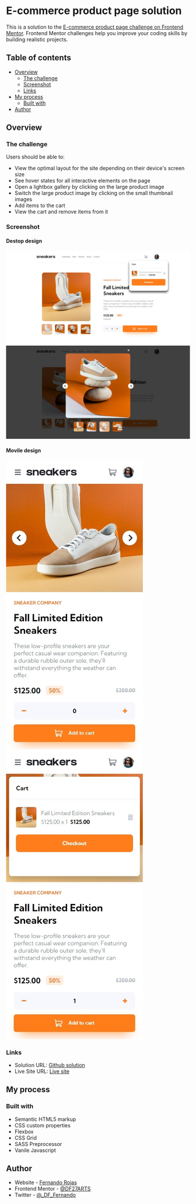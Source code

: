 # E-commerce product page solution

This is a solution to the [E-commerce product page challenge on Frontend Mentor](https://www.frontendmentor.io/challenges/ecommerce-product-page-UPsZ9MJp6). Frontend Mentor challenges help you improve your coding skills by building realistic projects.

## Table of contents

- [Overview](#overview)
  - [The challenge](#the-challenge)
  - [Screenshot](#screenshot)
  - [Links](#links)
- [My process](#my-process)
  - [Built with](#built-with)
- [Author](#author)

## Overview

### The challenge

Users should be able to:

- View the optimal layout for the site depending on their device's screen size
- See hover states for all interactive elements on the page
- Open a lightbox gallery by clicking on the large product image
- Switch the large product image by clicking on the small thumbnail images
- Add items to the cart
- View the cart and remove items from it

### Screenshot

#### Destop design

![destop design one](./screenshots/desktop-design-01.jpeg)
![destop design two](./screenshots/desktop-design-02.jpeg)

#### Movile design

![movile design one](./screenshots/movile-design-01.jpeg)
![movile design two](./screenshots/movile-design-02.jpeg)

### Links

- Solution URL: [Github solution](https://github.com/DF27ARTS/E-commerce-product-page)
- Live Site URL: [Live site](https://df27arts.github.io/E-commerce-product-page)

## My process

### Built with

- Semantic HTML5 markup
- CSS custom properties
- Flexbox
- CSS Grid
- SASS Preprocessor
- Vanile Javascript

## Author

- Website - [Fernando Rojas](https://portfoliio-three.vercel.app/)
- Frontend Mentor - [@DF27ARTS](https://www.frontendmentor.io/profile/DF27ARTS)
- Twitter - [@\_DF_Fernando](https://twitter.com/_DF_Fernando)
